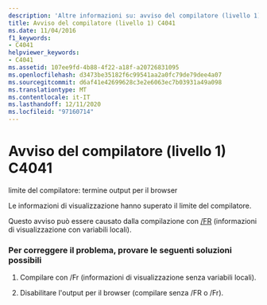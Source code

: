 ```yaml
---
description: 'Altre informazioni su: avviso del compilatore (livello 1) C4041'
title: Avviso del compilatore (livello 1) C4041
ms.date: 11/04/2016
f1_keywords:
- C4041
helpviewer_keywords:
- C4041
ms.assetid: 107ee9fd-4b88-4f22-a18f-a20726831095
ms.openlocfilehash: d3473be35182f6c99541aa2a0fc79de79dee4a07
ms.sourcegitcommit: d6af41e42699628c3e2e6063ec7b03931a49a098
ms.translationtype: MT
ms.contentlocale: it-IT
ms.lasthandoff: 12/11/2020
ms.locfileid: "97160714"
---
```

# <a name="compiler-warning-level-1-c4041"></a>Avviso del compilatore (livello 1) C4041

limite del compilatore: termine output per il browser

Le informazioni di visualizzazione hanno superato il limite del compilatore.

Questo avviso può essere causato dalla compilazione con [/FR](../../build/reference/fr-fr-create-dot-sbr-file.md) (informazioni di visualizzazione con variabili locali).

### <a name="to-fix-by-using-the-following-possible-solutions"></a>Per correggere il problema, provare le seguenti soluzioni possibili

1. Compilare con /Fr (informazioni di visualizzazione senza variabili locali).

1. Disabilitare l'output per il browser (compilare senza /FR o /Fr).
